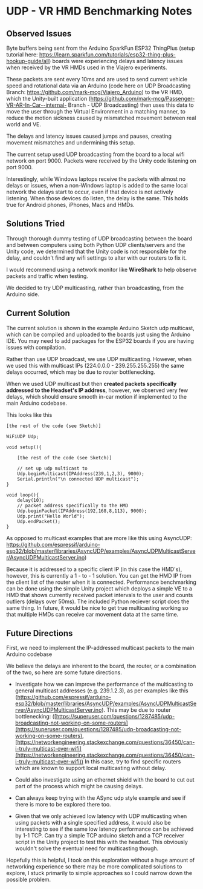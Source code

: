 ﻿# UDP -  VR HMD Benchmarking Notes

## Observed Issues
Byte buffers being sent from the Arduino SparkFun ESP32 ThingPlus (setup tutorial here: https://learn.sparkfun.com/tutorials/esp32-thing-plus-hookup-guide/all) boards were experiencing delays and latency issues when received by the VR HMDs used in the Viajero experiments. 

These packets are sent every 10ms and are used to send current vehicle speed and rotational data via an Arduino (code here on UDP Broadcasting Branch: https://github.com/mark-mcg/Viajero_Arduino) to the VR HMD, which the Unity-built application (https://github.com/mark-mcg/Passenger-VR-AR-In-Car--internal- Branch - UDP Broadcasting) then uses this data to move the user through the Virtual Environment in a matching manner, to reduce the motion sickness caused by mismatched movement between real world and VE. 

The delays and latency issues caused jumps and pauses, creating movement mismatches and undermining this setup.

The current setup used UDP broadcasting from the board to a local wifi network on port 9000. Packets were received by the Unity code listening on port 9000. 

Interestingly, while Windows laptops receive the packets with almost no delays or issues, when a non-Windows laptop is added to the same local network the delays start to occur, even if that device is not actively listening. When those devices do listen, the delay is the same. This holds true for Android phones, iPhones, Macs and HMDs.

## Solutions Tried
Through thorough dummy testing of UDP broadcasting between the board and between computers using both Python UDP clients/servers and the Unity code, we determined that the Unity code is not responsible for the delay, and couldn't find any wifi settings to alter with our routers to fix it. 

I would recommend using a network monitor like **WireShark** to help observe packets and traffic when testing.

We decided to try UDP multicasting, rather than broadcasting, from the Arduino side.


## Current Solution

The current solution is shown in the example Arduino Sketch udp multicast, which can be compiled and uploaded to the boards just using the Arduino IDE. You may need to add packages for the ESP32 boards if you are having issues with compilation. 

Rather than use UDP broadcast, we use UDP multicasting. However, when we used this with multicast IPs (224.0.0.0 - 239.255.255.255) the same delays occurred, which may be due to router bottlenecking. 

When we used UDP multicast but then **created packets specifically addressed to the Headset's IP address**, however, we observed very few delays, which should ensure smooth in-car motion if implemented to the main Arduino codebase. 

This looks like this

    
    [the rest of the code (see Sketch)]
    
    WiFiUDP Udp;
    
    void setup(){

		[the rest of the code (see Sketch)]

	    // set up udp multicast to 
	    Udp.beginMulticast(IPAddress(239,1,2,3), 9000);
	    Serial.println("\n connected UDP multicast");
    }
    
    void loop(){
	    delay(10);
	    // packet address specifically to the HMD
	    Udp.beginPacket(IPAddress(192,168,8,113), 9000);
	    Udp.print("Hello World");
	    Udp.endPacket();
	}

As opposed to multicast examples that are more like this using AsyncUDP: https://github.com/espressif/arduino-esp32/blob/master/libraries/AsyncUDP/examples/AsyncUDPMulticastServer/AsyncUDPMulticastServer.ino)

Because it is addressed to a specific client IP (in this case the HMD's), however, this is currently a 1 - to - 1 solution. You can get the HMD IP from the client list of the router when it is connected. Performance benchmarking can be done using the simple Unity project which deploys a simple VE to a HMD that shows currently received packet intervals to the user and counts outliers (delays over 50ms). The included Python reciever script does the same thing. In future, it would be nice to get true multicasting working so that multiple HMDs can receive car movement data at the same time.

## Future Directions
First, we need to implement the IP-addressed multicast packets to the main Arduino codebase 

We believe the delays are inherent to the board, the router, or a combination of the two, so here are some future directions.

- Investigate how we can improve the performance of the multicasting to general multicast addresses (e.g. 239.1.2.3), as per examples like this (https://github.com/espressif/arduino-esp32/blob/master/libraries/AsyncUDP/examples/AsyncUDPMulticastServer/AsyncUDPMulticastServer.ino).
This may be due to router bottlenecking: 
([https://superuser.com/questions/1287485/udp-broadcasting-not-working-on-some-routers](https://superuser.com/questions/1287485/udp-broadcasting-not-working-on-some-routers), [https://networkengineering.stackexchange.com/questions/36450/can-i-truly-multicast-over-wifi](https://networkengineering.stackexchange.com/questions/36450/can-i-truly-multicast-over-wifi))
In this case, try to find specific routers which are known to support local multicasting without delay. 

- Could also investigate using an ethernet shield with the board to cut out part of the process which might be causing delays.

- Can always keep trying with the ASync udp style example and see if there is more to be explored there too. 

- Given that we only achieved low latency with UDP multicasting when using packets with a single specified address, it would also be interesting to see if the same low latency performance can be achieved by 1-1 TCP. Can try a simple TCP arduino sketch and a TCP receiver script in the Unity project to test this with the headset. This obviously wouldn't solve the eventual need for multicasting though.

Hopefully this is helpful, I took on this exploration without a huge amount of networking experience so there may be more complicated solutions to explore, I stuck primarily to simple approaches so I could narrow down the possible problem.
